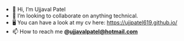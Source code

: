 - 👋 Hi, I’m Ujjaval Patel 
- 👀 I’m looking to collaborate on anything technical.
- 🖥️ You can have a look at my cv here: https://ujjpatel619.github.io/ 
- 📫 How to reach me **@ujjavalpatel@hotmail.com**

<!---
ujjpatel/ujjpatel is a ✨ special ✨ repository because its `README.md` (this file) appears on your GitHub profile.
You can click the Preview link to take a look at your changes.
--->
